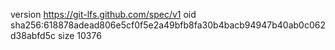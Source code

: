 version https://git-lfs.github.com/spec/v1
oid sha256:618878adead806e5cf0f5e2a49bfb8fa30b4bacb94947b40ab0c062d38abfd5c
size 10376
